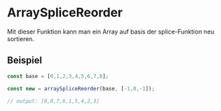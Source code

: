 # ArraySpliceReorder

Mit dieser Funktion kann man ein Array auf basis der splice-Funktion neu sortieren.


## Beispiel

```js
const base = [0,1,2,3,4,5,6,7,8];

const new = arraySpliceReorder(base, [-1,0,-1]);

// output: [8,0,7,6,1,5,4,2,3]

```


